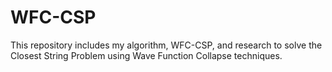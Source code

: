 # WFC-CSP


This repository includes my algorithm, WFC-CSP, and research to solve the Closest String Problem using Wave Function Collapse techniques. 
